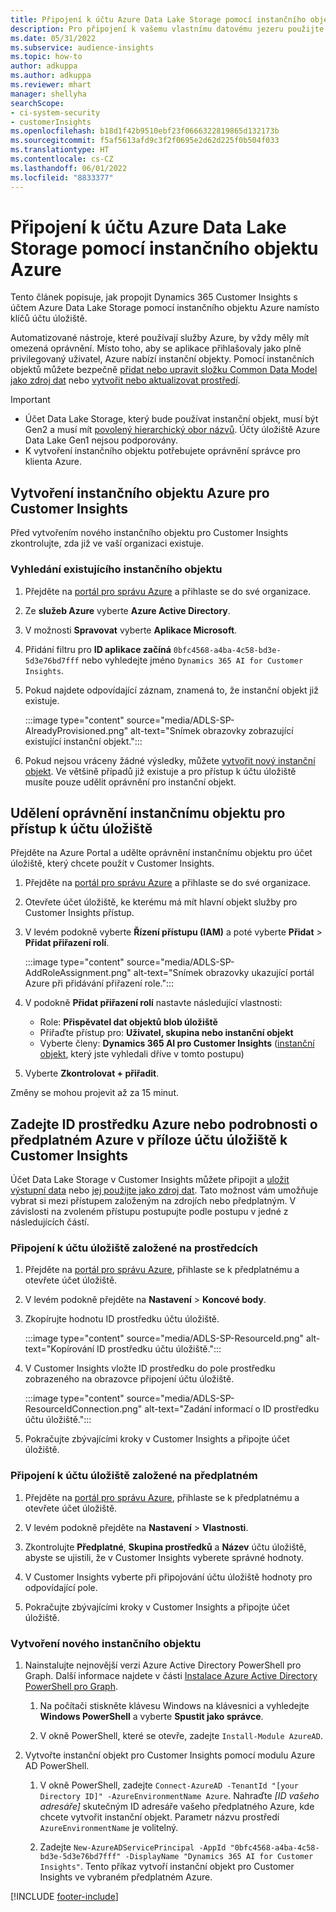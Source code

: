 ```yaml
---
title: Připojení k účtu Azure Data Lake Storage pomocí instančního objektu
description: Pro připojení k vašemu vlastnímu datovému jezeru použijte instanční objekt Azure.
ms.date: 05/31/2022
ms.subservice: audience-insights
ms.topic: how-to
author: adkuppa
ms.author: adkuppa
ms.reviewer: mhart
manager: shellyha
searchScope:
- ci-system-security
- customerInsights
ms.openlocfilehash: b18d1f42b9510ebf23f0666322819865d132173b
ms.sourcegitcommit: f5af5613afd9c3f2f0695e2d62d225f0b504f033
ms.translationtype: HT
ms.contentlocale: cs-CZ
ms.lasthandoff: 06/01/2022
ms.locfileid: "8833377"
---
```

# <a name="connect-to-an-azure-data-lake-storage-account-by-using-an-azure-service-principal"></a>Připojení k účtu Azure Data Lake Storage pomocí instančního objektu Azure

Tento článek popisuje, jak propojit Dynamics 365 Customer Insights s účtem Azure Data Lake Storage pomocí instančního objektu Azure namísto klíčů účtu úložiště.

Automatizované nástroje, které používají služby Azure, by vždy měly mít omezená oprávnění. Místo toho, aby se aplikace přihlašovaly jako plně privilegovaný uživatel, Azure nabízí instanční objekty. Pomocí instančních objektů můžete bezpečně [přidat nebo upravit složku Common Data Model jako zdroj dat](connect-common-data-model.md) nebo [vytvořit nebo aktualizovat prostředí](create-environment.md).

> [!IMPORTANT]
>
> - Účet Data Lake Storage, který bude používat instanční objekt, musí být Gen2 a musí mít [povolený hierarchický obor názvů](/azure/storage/blobs/data-lake-storage-namespace). Účty úložiště Azure Data Lake Gen1 nejsou podporovány.
> - K vytvoření instančního objektu potřebujete oprávnění správce pro klienta Azure.

## <a name="create-an-azure-service-principal-for-customer-insights"></a>Vytvoření instančního objektu Azure pro Customer Insights

Před vytvořením nového instančního objektu pro Customer Insights zkontrolujte, zda již ve vaší organizaci existuje.

### <a name="look-for-an-existing-service-principal"></a>Vyhledání existujícího instančního objektu

1. Přejděte na [portál pro správu Azure](https://portal.azure.com) a přihlaste se do své organizace.

2. Ze **služeb Azure** vyberte **Azure Active Directory**.

3. V možnosti **Spravovat** vyberte **Aplikace Microsoft**.

4. Přidání filtru pro **ID aplikace začíná** `0bfc4568-a4ba-4c58-bd3e-5d3e76bd7fff` nebo vyhledejte jméno `Dynamics 365 AI for Customer Insights`.

5. Pokud najdete odpovídající záznam, znamená to, že instanční objekt již existuje.

   :::image type="content" source="media/ADLS-SP-AlreadyProvisioned.png" alt-text="Snímek obrazovky zobrazující existující instanční objekt.":::

6. Pokud nejsou vráceny žádné výsledky, můžete [vytvořit nový instanční objekt](#create-a-new-service-principal). Ve většině případů již existuje a pro přístup k účtu úložiště musíte pouze udělit oprávnění pro instanční objekt.

## <a name="grant-permissions-to-the-service-principal-to-access-the-storage-account"></a>Udělení oprávnění instančnímu objektu pro přístup k účtu úložiště

Přejděte na Azure Portal a udělte oprávnění instančnímu objektu pro účet úložiště, který chcete použít v Customer Insights.

1. Přejděte na [portál pro správu Azure](https://portal.azure.com) a přihlaste se do své organizace.

1. Otevřete účet úložiště, ke kterému má mít hlavní objekt služby pro Customer Insights přístup.

1. V levém podokně vyberte **Řízení přístupu (IAM)** a poté vyberte **Přidat** > **Přidat přiřazení rolí**.

   :::image type="content" source="media/ADLS-SP-AddRoleAssignment.png" alt-text="Snímek obrazovky ukazující portál Azure při přidávání přiřazení role.":::

1. V podokně **Přidat přiřazení rolí** nastavte následující vlastnosti:
   - Role: **Přispěvatel dat objektů blob úložiště**
   - Přiřaďte přístup pro: **Uživatel, skupina nebo instanční objekt**
   - Vyberte členy: **Dynamics 365 AI pro Customer Insights** ([instanční objekt](#create-a-new-service-principal), který jste vyhledali dříve v tomto postupu)

1. Vyberte **Zkontrolovat + přiřadit**.

Změny se mohou projevit až za 15 minut.

## <a name="enter-the-azure-resource-id-or-the-azure-subscription-details-in-the-storage-account-attachment-to-customer-insights"></a>Zadejte ID prostředku Azure nebo podrobnosti o předplatném Azure v příloze účtu úložiště k Customer Insights

Účet Data Lake Storage v Customer Insights můžete připojit a [uložit výstupní data](manage-environments.md) nebo [jej použijte jako zdroj dat](connect-dataverse-managed-lake.md). Tato možnost vám umožňuje vybrat si mezi přístupem založeným na zdrojích nebo předplatným. V závislosti na zvoleném přístupu postupujte podle postupu v jedné z následujících částí.

### <a name="resource-based-storage-account-connection"></a>Připojení k účtu úložiště založené na prostředcích

1. Přejděte na [portál pro správu Azure](https://portal.azure.com), přihlaste se k předplatnému a otevřete účet úložiště.

1. V levém podokně přejděte na **Nastavení** > **Koncové body**.

1. Zkopírujte hodnotu ID prostředku účtu úložiště.

   :::image type="content" source="media/ADLS-SP-ResourceId.png" alt-text="Kopírování ID prostředku účtu úložiště.":::

1. V Customer Insights vložte ID prostředku do pole prostředku zobrazeného na obrazovce připojení účtu úložiště.

   :::image type="content" source="media/ADLS-SP-ResourceIdConnection.png" alt-text="Zadání informací o ID prostředku účtu úložiště.":::   

1. Pokračujte zbývajícími kroky v Customer Insights a připojte účet úložiště.

### <a name="subscription-based-storage-account-connection"></a>Připojení k účtu úložiště založené na předplatném

1. Přejděte na [portál pro správu Azure](https://portal.azure.com), přihlaste se k předplatnému a otevřete účet úložiště.

1. V levém podokně přejděte na **Nastavení** > **Vlastnosti**.

1. Zkontrolujte **Předplatné**, **Skupina prostředků** a **Název** účtu úložiště, abyste se ujistili, že v Customer Insights vyberete správné hodnoty.

1. V Customer Insights vyberte při připojování účtu úložiště hodnoty pro odpovídající pole.

1. Pokračujte zbývajícími kroky v Customer Insights a připojte účet úložiště.

### <a name="create-a-new-service-principal"></a>Vytvoření nového instančního objektu

1. Nainstalujte nejnovější verzi Azure Active Directory PowerShell pro Graph. Další informace najdete v části [Instalace Azure Active Directory PowerShell pro Graph](/powershell/azure/active-directory/install-adv2).

   1. Na počítači stiskněte klávesu Windows na klávesnici a vyhledejte **Windows PowerShell** a vyberte **Spustit jako správce**.

   1. V okně PowerShell, které se otevře, zadejte `Install-Module AzureAD`.

2. Vytvořte instanční objekt pro Customer Insights pomocí modulu Azure AD PowerShell.

   1. V okně PowerShell, zadejte `Connect-AzureAD -TenantId "[your Directory ID]" -AzureEnvironmentName Azure`. Nahraďte *[ID vašeho adresáře]* skutečným ID adresáře vašeho předplatného Azure, kde chcete vytvořit instanční objekt. Parametr názvu prostředí `AzureEnvironmentName` je volitelný.
  
   1. Zadejte `New-AzureADServicePrincipal -AppId "0bfc4568-a4ba-4c58-bd3e-5d3e76bd7fff" -DisplayName "Dynamics 365 AI for Customer Insights"`. Tento příkaz vytvoří instanční objekt pro Customer Insights ve vybraném předplatném Azure.

[!INCLUDE [footer-include](includes/footer-banner.md)]